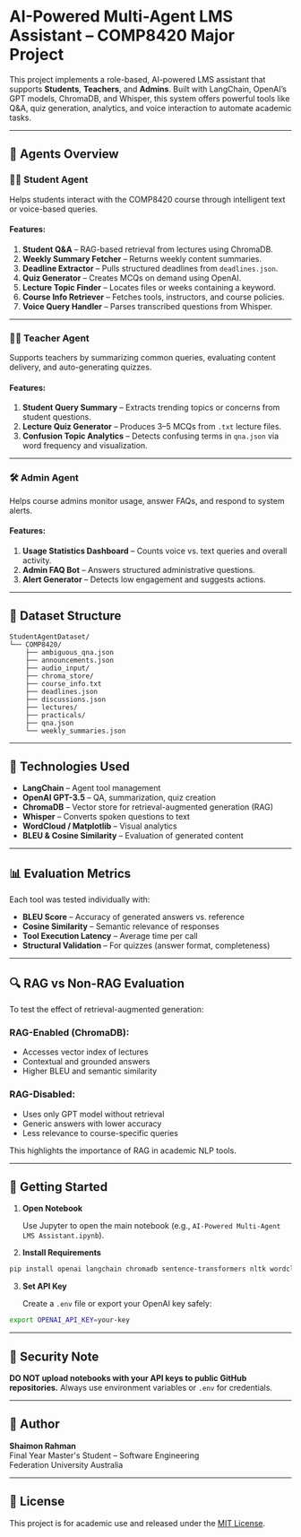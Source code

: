 # AI-Powered Multi-Agent LMS Assistant – COMP8420 Major Project

This project implements a role-based, AI-powered LMS assistant that supports **Students**, **Teachers**, and **Admins**. Built with LangChain, OpenAI’s GPT models, ChromaDB, and Whisper, this system offers powerful tools like Q&A, quiz generation, analytics, and voice interaction to automate academic tasks.

---

## 🤖 Agents Overview

### 🧑‍🎓 Student Agent
Helps students interact with the COMP8420 course through intelligent text or voice-based queries.

#### Features:
1. **Student Q&A** – RAG-based retrieval from lectures using ChromaDB.
2. **Weekly Summary Fetcher** – Returns weekly content summaries.
3. **Deadline Extractor** – Pulls structured deadlines from `deadlines.json`.
4. **Quiz Generator** – Creates MCQs on demand using OpenAI.
5. **Lecture Topic Finder** – Locates files or weeks containing a keyword.
6. **Course Info Retriever** – Fetches tools, instructors, and course policies.
7. **Voice Query Handler** – Parses transcribed questions from Whisper.

---

### 👨‍🏫 Teacher Agent
Supports teachers by summarizing common queries, evaluating content delivery, and auto-generating quizzes.

#### Features:
1. **Student Query Summary** – Extracts trending topics or concerns from student questions.
2. **Lecture Quiz Generator** – Produces 3–5 MCQs from `.txt` lecture files.
3. **Confusion Topic Analytics** – Detects confusing terms in `qna.json` via word frequency and visualization.

---

### 🛠 Admin Agent
Helps course admins monitor usage, answer FAQs, and respond to system alerts.

#### Features:
1. **Usage Statistics Dashboard** – Counts voice vs. text queries and overall activity.
2. **Admin FAQ Bot** – Answers structured administrative questions.
3. **Alert Generator** – Detects low engagement and suggests actions.

---

## 📁 Dataset Structure

```
StudentAgentDataset/
└── COMP8420/
    ├── ambiguous_qna.json
    ├── announcements.json
    ├── audio_input/
    ├── chroma_store/
    ├── course_info.txt
    ├── deadlines.json
    ├── discussions.json
    ├── lectures/
    ├── practicals/
    ├── qna.json
    └── weekly_summaries.json
```

---

## 🧠 Technologies Used

- **LangChain** – Agent tool management
- **OpenAI GPT-3.5** – QA, summarization, quiz creation
- **ChromaDB** – Vector store for retrieval-augmented generation (RAG)
- **Whisper** – Converts spoken questions to text
- **WordCloud / Matplotlib** – Visual analytics
- **BLEU & Cosine Similarity** – Evaluation of generated content

---

## 📊 Evaluation Metrics

Each tool was tested individually with:

- **BLEU Score** – Accuracy of generated answers vs. reference
- **Cosine Similarity** – Semantic relevance of responses
- **Tool Execution Latency** – Average time per call
- **Structural Validation** – For quizzes (answer format, completeness)

---

## 🔍 RAG vs Non-RAG Evaluation

To test the effect of retrieval-augmented generation:

### RAG-Enabled (ChromaDB):
- Accesses vector index of lectures
- Contextual and grounded answers
- Higher BLEU and semantic similarity

### RAG-Disabled:
- Uses only GPT model without retrieval
- Generic answers with lower accuracy
- Less relevance to course-specific queries

This highlights the importance of RAG in academic NLP tools.

---

## 🚀 Getting Started

1. **Open Notebook**

   Use Jupyter to open the main notebook (e.g., `AI-Powered Multi-Agent LMS Assistant.ipynb`).

2. **Install Requirements**
```bash
pip install openai langchain chromadb sentence-transformers nltk wordcloud matplotlib
```

3. **Set API Key**

   Create a `.env` file or export your OpenAI key safely:
```bash
export OPENAI_API_KEY=your-key
```

---

## 🔐 Security Note

**DO NOT upload notebooks with your API keys to public GitHub repositories.** Always use environment variables or `.env` for credentials.

---

## 👤 Author

**Shaimon Rahman**  
Final Year Master's Student – Software Engineering  
Federation University Australia

---

## 📄 License

This project is for academic use and released under the [MIT License](LICENSE).